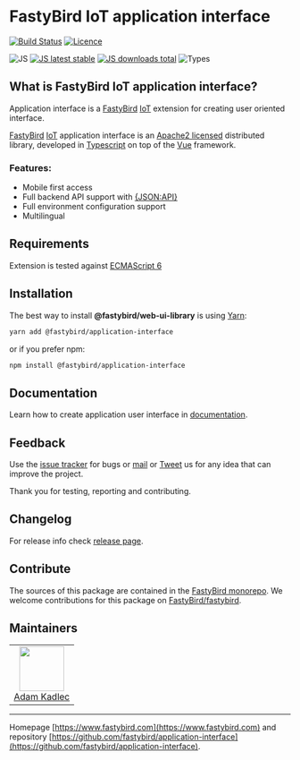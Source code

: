 # FastyBird IoT application interface

[![Build Status](https://badgen.net/github/checks/FastyBird/application-interface/main?cache=300&style=flat-square)](https://github.com/FastyBird/application-interface/actions)
[![Licence](https://badgen.net/github/license/FastyBird/application-interface?cache=300&style=flat-square)](https://github.com/FastyBird/application-interface/blob/main/LICENSE.md)

![JS](https://img.shields.io/badge/js-es6-blue.svg?style=flat-square)
[![JS latest stable](https://badgen.net/npm/v/@fastybird/application-interface?cache=300&style=flat-square)](https://www.npmjs.com/package/@fastybird/application-interface)
[![JS downloads total](https://badgen.net/npm/dt/@fastybird/application-interface?cache=300&style=flat-square)](https://www.npmjs.com/package/@fastybird/application-interface)
![Types](https://badgen.net/npm/types/@fastybird/application-interface?cache=300&style=flat-square)

## What is FastyBird IoT application interface?

Application interface is a [FastyBird](https://www.fastybird.com) [IoT](https://en.wikipedia.org/wiki/Internet_of_things)
extension for creating user oriented interface.

[FastyBird](https://www.fastybird.com) [IoT](https://en.wikipedia.org/wiki/Internet_of_things) application interface
is an [Apache2 licensed](http://www.apache.org/licenses/LICENSE-2.0) distributed library, developed in [Typescript](https://www.typescriptlang.org) on top of the [Vue](https://vuejs.org) framework.

### Features:

- Mobile first access
- Full backend API support with [{JSON:API}](https://jsonapi.org/)
- Full environment configuration support
- Multilingual

## Requirements

Extension is tested against [ECMAScript 6](https://www.w3schools.com/JS/js_es6.asp)

## Installation

The best way to install **@fastybird/web-ui-library** is using [Yarn](https://yarnpkg.com/):

```sh
yarn add @fastybird/application-interface
```

or if you prefer npm:

```sh
npm install @fastybird/application-interface
```

## Documentation

Learn how to create application user interface
in [documentation](https://github.com/FastyBird/application-interface/blob/main/.docs/en/index.md).

## Feedback

Use the [issue tracker](https://github.com/FastyBird/fastybird/issues) for bugs
or [mail](mailto:code@fastybird.com) or [Tweet](https://twitter.com/fastybird) us for any idea that can improve the
project.

Thank you for testing, reporting and contributing.

## Changelog

For release info check [release page](https://github.com/FastyBird/fastybird/releases).

## Contribute

The sources of this package are contained in the [FastyBird monorepo](https://github.com/FastyBird/fastybird). We welcome contributions for this package on [FastyBird/fastybird](https://github.com/FastyBird/).

## Maintainers

<table>
	<tbody>
		<tr>
			<td align="center">
				<a href="https://github.com/akadlec">
					<img width="80" height="80" src="https://avatars3.githubusercontent.com/u/1866672?s=460&amp;v=4">
				</a>
				<br>
				<a href="https://github.com/akadlec">Adam Kadlec</a>
			</td>
		</tr>
	</tbody>
</table>

***
Homepage [https://www.fastybird.com](https://www.fastybird.com) and
repository [https://github.com/fastybird/application-interface](https://github.com/fastybird/application-interface).
